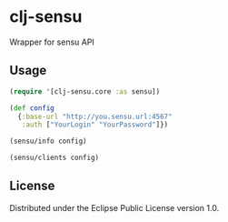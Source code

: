 # clj-sensu

Wrapper for sensu API

## Usage

```clojure
(require '[clj-sensu.core :as sensu])

(def config
  {:base-url "http://you.sensu.url:4567"
   :auth ["YourLogin" "YourPassword"]})

(sensu/info config)

(sensu/clients config)
```

## License

Distributed under the Eclipse Public License version 1.0.

